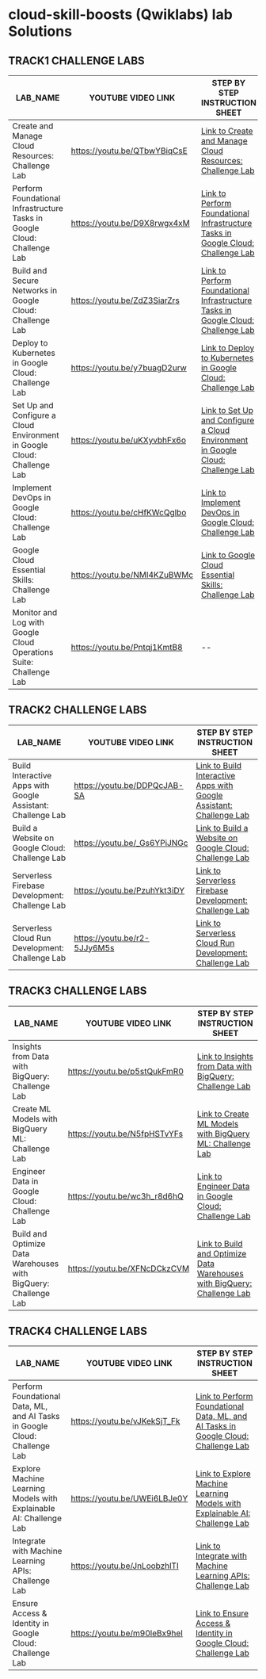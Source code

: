 # cloud-skill-boosts (Qwiklabs) lab Solutions 

## TRACK1 CHALLENGE LABS



|  LAB_NAME |YOUTUBE VIDEO LINK | STEP BY STEP INSTRUCTION SHEET |
| --------------- | --------------- | --------------- |
| Create and Manage Cloud Resources: Challenge Lab | https://youtu.be/QTbwYBiqCsE | [Link to Create and Manage Cloud Resources: Challenge Lab](https://github.com/guys-in-the-cloud/cloud-skill-boosts/blob/main/Challenge-labs/Create%20and%20Manage%20Cloud%20Resources%20Challenge%20Lab.md) |
| Perform Foundational Infrastructure Tasks in Google Cloud: Challenge Lab | https://youtu.be/D9X8rwgx4xM |[Link to Perform Foundational Infrastructure Tasks in Google Cloud: Challenge Lab](https://github.com/guys-in-the-cloud/cloud-skill-boosts/blob/main/Challenge-labs/Perform%20Foundational%20Infrastructure%20Tasks%20in%20Google%20Cloud:%20Challenge%20Lab/Perform%20Foundational%20Infrastructure%20Tasks%20in%20Google%20Cloud:%20Challenge%20Lab.md)  |
| Build and Secure Networks in Google Cloud: Challenge Lab |https://youtu.be/ZdZ3SiarZrs|[Link to Perform Foundational Infrastructure Tasks in Google Cloud: Challenge Lab](https://github.com/guys-in-the-cloud/cloud-skill-boosts/blob/main/Challenge-labs/Build%20and%20Secure%20Networks%20in%20Google%20Cloud:%20Challenge%20Lab.md) |
| Deploy to Kubernetes in Google Cloud: Challenge Lab |https://youtu.be/y7buagD2urw|[Link to Deploy to Kubernetes in Google Cloud: Challenge Lab](https://github.com/guys-in-the-cloud/cloud-skill-boosts/blob/main/Challenge-labs/Deploy%20to%20Kubernetes%20in%20Google%20Cloud:%20Challenge%20Lab.md) |
|Set Up and Configure a Cloud Environment in Google Cloud: Challenge Lab |https://youtu.be/uKXyvbhFx6o|[Link to Set Up and Configure a Cloud Environment in Google Cloud: Challenge Lab](https://github.com/guys-in-the-cloud/cloud-skill-boosts/blob/main/Challenge-labs/Set%20Up%20and%20Configure%20a%20Cloud%20Environment%20in%20Google%20Cloud:%20Challenge%20Lab.md) |
|Implement DevOps in Google Cloud: Challenge Lab |https://youtu.be/cHfKWcQglbo|[Link to Implement DevOps in Google Cloud: Challenge Lab](https://github.com/guys-in-the-cloud/cloud-skill-boosts/blob/main/Challenge-labs/Implement%20DevOps%20in%20Google%20Cloud.md) |
|Google Cloud Essential Skills: Challenge Lab |https://youtu.be/NMI4KZuBWMc|[Link to Google Cloud Essential Skills: Challenge Lab](https://github.com/guys-in-the-cloud/cloud-skill-boosts/blob/main/Challenge-labs/Google%20Cloud%20Essential%20Skills:%20Challenge%20Lab.md) |
|Monitor and Log with Google Cloud Operations Suite: Challenge Lab |https://youtu.be/Pntqj1KmtB8|--|

## TRACK2 CHALLENGE LABS

|  LAB_NAME |YOUTUBE VIDEO LINK | STEP BY STEP INSTRUCTION SHEET |
| --------------- | --------------- | --------------- |
| Build Interactive Apps with Google Assistant: Challenge Lab |https://youtu.be/DDPQcJAB-SA| [Link to Build Interactive Apps with Google Assistant: Challenge Lab ](https://github.com/guys-in-the-cloud/cloud-skill-boosts/tree/main/Challenge-labs/Build%20Interactive%20Apps%20with%20Google%20Assistant:%20Challenge%20Lab) |
| Build a Website on Google Cloud: Challenge Lab |https://youtu.be/_Gs6YPiJNGc| [Link to Build a Website on Google Cloud: Challenge Lab](https://github.com/guys-in-the-cloud/cloud-skill-boosts/blob/main/Challenge-labs/Build%20a%20Website%20on%20Google%20Cloud:%20Challenge%20Lab.md) |
| Serverless Firebase Development: Challenge Lab|https://youtu.be/PzuhYkt3iDY| [Link to Serverless Firebase Development: Challenge Lab](https://github.com/guys-in-the-cloud/cloud-skill-boosts/blob/main/Challenge-labs/Serverless%20Firebase%20Development.md) |
| Serverless Cloud Run Development: Challenge Lab|https://youtu.be/r2-5JJy6M5s| [Link to Serverless Cloud Run Development: Challenge Lab](https://github.com/guys-in-the-cloud/cloud-skill-boosts/blob/main/Challenge-labs/Serverless%20Cloud%20Run%20Development:%20Challenge%20Lab.md) |


## TRACK3 CHALLENGE LABS
|  LAB_NAME |YOUTUBE VIDEO LINK | STEP BY STEP INSTRUCTION SHEET |
| --------------- | --------------- | --------------- |
| Insights from Data with BigQuery: Challenge Lab |https://youtu.be/p5stQukFmR0| [Link to Insights from Data with BigQuery: Challenge Lab](https://github.com/guys-in-the-cloud/cloud-skill-boosts/blob/main/Challenge-labs/Insights%20From%20Data%20With%20Bigquery%20Challenge%20Lab.md) |
| Create ML Models with BigQuery ML: Challenge Lab |https://youtu.be/N5fpHSTvYFs| [Link to Create ML Models with BigQuery ML: Challenge Lab](https://github.com/guys-in-the-cloud/cloud-skill-boosts/blob/main/Challenge-labs/Create%20ML%20Models%20with%20BigQuery%20ML.md) |
| Engineer Data in Google Cloud: Challenge Lab|https://youtu.be/wc3h_r8d6hQ| [Link to Engineer Data in Google Cloud: Challenge Lab](https://github.com/guys-in-the-cloud/cloud-skill-boosts/blob/main/Challenge-labs/Engineer%20Data%20in%20Google%20Cloud:%20Challenge%20Lab.md) |
|Build and Optimize Data Warehouses with BigQuery: Challenge Lab|https://youtu.be/XFNcDCkzCVM| [Link to Build and Optimize Data Warehouses with BigQuery: Challenge Lab](https://github.com/guys-in-the-cloud/cloud-skill-boosts/blob/main/Challenge-labs/Build%20and%20Optimize%20Data%20Warehouses%20with%20BigQuery:%20Challenge%20Lab.md) |


## TRACK4 CHALLENGE LABS

|  LAB_NAME |YOUTUBE VIDEO LINK | STEP BY STEP INSTRUCTION SHEET |
| --------------- | --------------- | --------------- |
| Perform Foundational Data, ML, and AI Tasks in Google Cloud: Challenge Lab |https://youtu.be/vJKekSjT_Fk| [Link to Perform Foundational Data, ML, and AI Tasks in Google Cloud: Challenge Lab](https://github.com/guys-in-the-cloud/cloud-skill-boosts/blob/main/Challenge-labs/Perform%20Foundational%20Data%2C%20ML%2C%20and%20AI%20Tasks%20in%20Google%20Cloud:%20Challenge%20Lab/Perform%20Foundational%20Data%2C%20ML%2C%20and%20AI%20Tasks%20in%20Google%20Cloud:%20Challenge%20Lab.md) |
| Explore Machine Learning Models with Explainable AI: Challenge Lab |https://youtu.be/UWEi6LBJe0Y| [Link to Explore Machine Learning Models with Explainable AI: Challenge Lab](https://github.com/guys-in-the-cloud/cloud-skill-boosts/blob/main/Challenge-labs/Explore%20Machine%20Learning%20Models%20With%20Explainable.md) |
| Integrate with Machine Learning APIs: Challenge Lab|https://youtu.be/JnLoobzhlTI| [Link to Integrate with Machine Learning APIs: Challenge Lab](https://github.com/guys-in-the-cloud/cloud-skill-boosts/blob/main/Challenge-labs/Integrate%20with%20Machine%20Learning%20APIs:%20Challenge%20Lab/Integrate%20with%20Machine%20Learning%20APIs:%20Challenge%20Lab.md) |
|Ensure Access & Identity in Google Cloud: Challenge Lab|https://youtu.be/m90leBx9heI| [Link to Ensure Access & Identity in Google Cloud: Challenge Lab](https://github.com/guys-in-the-cloud/cloud-skill-boosts/blob/main/Challenge-labs/Ensure%20Access%20%26%20Identity%20in%20Google%20Cloud:%20Challenge%20Lab/Ensure%20Access%20%26%20Identity%20in%20Google%20Cloud:%20Challenge%20Lab.md) |


